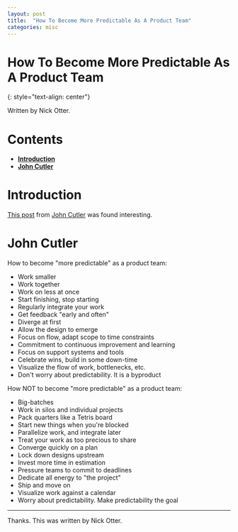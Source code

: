 ```yaml
---
layout: post
title:  "How To Become More Predictable As A Product Team"
categories: misc
---
```


# How To Become More Predictable As A Product Team
{: style="text-align: center"}

Written by Nick Otter.

# Contents 

- [**Introduction**](#introduction)<br>
- [**John Cutler**](#john-cutler)<br>

# Introduction

[This post](https://www.linkedin.com/posts/johnpcutler_how-to-become-more-predictable-as-a-product-activity-7026095154667130880-Fi4_?utm_source=share&utm_medium=member_desktop) from [John Cutler](https://www.linkedin.com/in/johnpcutler?miniProfileUrn=urn%3Ali%3Afs_miniProfile%3AACoAAABkgVcByXwZ4Zke2hKjaekv4qJxDWQeqsY&lipi=urn%3Ali%3Apage%3Ad_flagship3_detail_base%3BLYHz%2FNuUQVK3WrLYwd40VA%3D%3D) was found interesting.

# John Cutler

How to become "more predictable" as a product team:

* Work smaller
* Work together
* Work on less at once
* Start finishing, stop starting
* Regularly integrate your work
* Get feedback "early and often"
* Diverge at first
* Allow the design to emerge
* Focus on flow, adapt scope to time constraints
* Commitment to continuous improvement and learning
* Focus on support systems and tools
* Celebrate wins, build in some down-time
* Visualize the flow of work, bottlenecks, etc.
* Don't worry about predictability. It is a byproduct

How NOT to become "more predictable" as a product team:

* Big-batches
* Work in silos and individual projects
* Pack quarters like a Tetris board
* Start new things when you're blocked
* Parallelize work, and integrate later
* Treat your work as too precious to share
* Converge quickly on a plan
* Lock down designs upstream
* Invest more time in estimation
* Pressure teams to commit to deadlines
* Dedicate all energy to "the project"
* Ship and move on
* Visualize work against a calendar
* Worry about predictability. Make predictability the goal


---

Thanks. This was written by Nick Otter.
